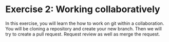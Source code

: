 # Exercise 2: Working collaboratively

In this exercise, you will learn the how to work on git within a collaboration. You will be cloning a repository and create your new branch. Then we will try to create a pull request. Request review as well as merge the request. 

